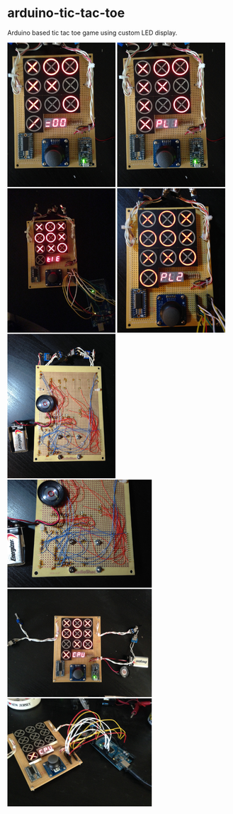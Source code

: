 # arduino-tic-tac-toe
Arduino based tic tac toe game using custom LED display.

<img src="https://github.com/tdefeo23/arduino-tic-tac-toe/blob/master/pictures/TicTacToe%20(5).JPG" width="244" height="326"/>

<img src="https://github.com/tdefeo23/arduino-tic-tac-toe/blob/master/pictures/TicTacToe%20(6).JPG" width="244" height="326"/>

<img src="https://github.com/tdefeo23/arduino-tic-tac-toe/blob/master/pictures/TicTacToe%20(12).JPG" width="244" height="326"/>

<img src="https://github.com/tdefeo23/arduino-tic-tac-toe/blob/master/pictures/TicTacToe%20(13).JPG" width="244" height="326"/>

<img src="https://github.com/tdefeo23/arduino-tic-tac-toe/blob/master/pictures/TicTacToe%20(15).JPG" width="244" height="326"/>

<img src="https://github.com/tdefeo23/arduino-tic-tac-toe/blob/master/pictures/TicTacToe%20(17).JPG" width="326" height="244"/>

<img src="https://github.com/tdefeo23/arduino-tic-tac-toe/blob/master/pictures/TicTacToe%20(23).JPG" width="326" height="244"/>

<img src="https://github.com/tdefeo23/arduino-tic-tac-toe/blob/master/pictures/TicTacToe%20(28).JPG" width="326" height="244"/>


